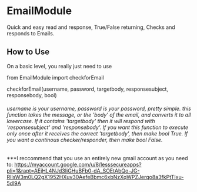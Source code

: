 # EmailModule
Quick and easy read and response, True/False returning, Checks and responds to Emails.


## How to Use
On a basic level, you really just need to use 

from EmailModule import checkforEmail

checkforEmail(username, password, targetbody, responsesubject, responsebody, bool)



###### username is your username, password is your password, pretty simple. this function takes the message, or the 'body' of the email, and converts it to all lowercase. If it contains 'targetbody' then it will respond with 'responsesubject' and 'responsebody'. If you want this function to execute only once after it receives the correct 'targetbody', then make bool True. If you want a continous checker/responder, then make bool False.

***I reccommend that you use an entirely new gmail account as you need to:
https://myaccount.google.com/u/8/lesssecureapps?pli=1&rapt=AEjHL4NJd3IiGHuBFb0-dA_SOEtAbQo-JG-RIlsW3m0LQ2gX1952HXuv30AefeBbmc6xbNzXqWPZJerqo8a3fkPtTIxu-5dl9A
